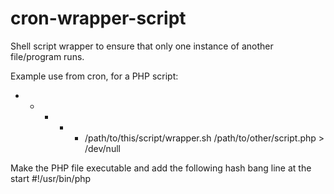 cron-wrapper-script
===================

Shell script wrapper to ensure that only one instance of another file/program runs.

Example use from cron, for a PHP script:

 * * * * * /path/to/this/script/wrapper.sh /path/to/other/script.php > /dev/null


Make the PHP file executable and add the following hash bang line at the start
#!/usr/bin/php